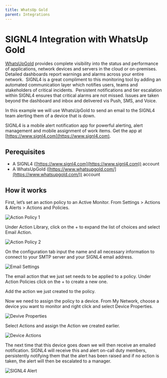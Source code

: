 ```yaml
---
title: WhatsUp Gold
parent: Integrations
---
```

# SIGNL4 Integration with WhatsUp Gold

[WhatsUpGold](https://www.whatsupgold.com/) provides complete visibility into the status and performance of applications, network devices and servers in the cloud or on-premises.  Detailed dashboards report warnings and alarms across your entire network.  SIGNL4 is a great compliment to this monitoring tool by adding an automated communication layer which notifies users, teams and stakeholders of critical incidents.  Persistent notifications and tier escalation within SIGNL4 ensures that critical alarms are not missed. Issues are taken beyond the dashboard and inbox and delivered vis Push, SMS, and Voice.

In this example we will use WhatsUpGold to send an email to the SIGNL4 team alerting them of a device that is down.

SIGNL4 is a mobile alert notification app for powerful alerting, alert management and mobile assignment of work items. Get the app at [https://www.signl4.com](https://www.signl4.com).

## Perequisites
- A SIGNL4 ([https://www.signl4.com](https://www.signl4.com)) account
- A WhatsUpGold ([https://www.whatsupgold.com/](https://www.whatsupgold.com/)) account

## How it works

First, let’s set an action policy to an Active Monitor. From Settings > Actions & Alerts > Actions and Policies.

![Action Policy 1](wug-action-policy1.png)

Under Action Library, click on the + to expand the list of choices and select Email Action.

![Action Policy 2](wug-action-policy2.png)

On the configuration tab input the name and all necessary information to connect to your SMTP server and your SIGNL4 email address.

![Email Settings](default-email-setting.png)

The email action that we just set needs to be applied to a policy. Under Action Policies click on the + to create a new one.

Add the action we just created to the policy.

Now we need to assign the policy to a device. From My Network, choose a device you want to monitor and right click and select Device Properties.

![Devive Properties](wug-device-properties.png)

Select Actions and assign the Action we created earlier.

![Device Actions](wug-device-actions.png)

The next time that this device goes down we will then receive an emailed notification.  SIGNL4 will receive this and alert on-call duty members, persistently notifying them that the alert has been raised and if no action is taken, the alert will then be escalated to a manager.

![SIGNL4 Alert](signl4-whatsup-gold.png)
